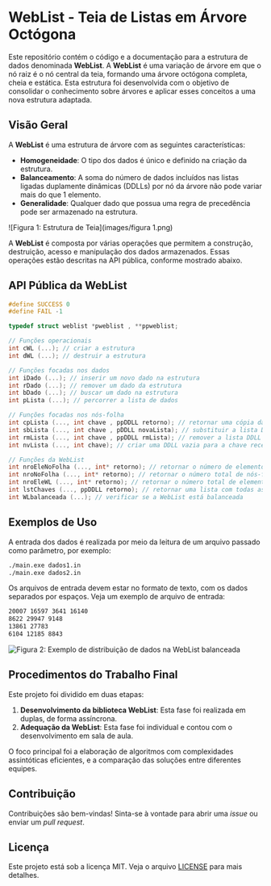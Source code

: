 # WebList - Teia de Listas em Árvore Octógona

Este repositório contém o código e a documentação para a estrutura de dados denominada **WebList**. A **WebList** é uma variação de árvore em que o nó raiz é o nó central da teia, formando uma árvore octógona completa, cheia e estática. Esta estrutura foi desenvolvida com o objetivo de consolidar o conhecimento sobre árvores e aplicar esses conceitos a uma nova estrutura adaptada.

## Visão Geral

A **WebList** é uma estrutura de árvore com as seguintes características:

- **Homogeneidade**: O tipo dos dados é único e definido na criação da estrutura.
- **Balanceamento**: A soma do número de dados incluídos nas listas ligadas duplamente dinâmicas (DDLLs) por nó da árvore não pode variar mais do que 1 elemento.
- **Generalidade**: Qualquer dado que possua uma regra de precedência pode ser armazenado na estrutura.

![Figura 1: Estrutura de Teia](images/figura 1.png)

A **WebList** é composta por várias operações que permitem a construção, destruição, acesso e manipulação dos dados armazenados. Essas operações estão descritas na API pública, conforme mostrado abaixo.

## API Pública da WebList

```c
#define SUCCESS 0
#define FAIL -1

typedef struct weblist *pweblist , **ppweblist;

// Funções operacionais
int cWL (...); // criar a estrutura
int dWL (...); // destruir a estrutura

// Funções focadas nos dados
int iDado (...); // inserir um novo dado na estrutura
int rDado (...); // remover um dado da estrutura
int bDado (...); // buscar um dado na estrutura
int pLista (...); // percorrer a lista de dados

// Funções focadas nos nós-folha
int cpLista (..., int chave , ppDDLL retorno); // retornar uma cópia da DDLL correspondente a chave
int sbLista (..., int chave , pDDLL novaLista); // substituir a lista DDLL correspondente a chave pela lista recebida
int rmLista (..., int chave , ppDDLL rmLista); // remover a lista DDLL correspondente a chave
int nvLista (..., int chave); // criar uma DDLL vazia para a chave recebida

// Funções da WebList
int nroEleNoFolha (..., int* retorno); // retornar o número de elementos em um nó-folha
int nroNoFolha (..., int* retorno); // retornar o número total de nós-folha
int nroEleWL (..., int* retorno); // retornar o número total de elementos cadastrados
int lstChaves (..., ppDDLL retorno); // retornar uma lista com todas as chaves da WebList
int WLbalanceada (...); // verificar se a WebList está balanceada
```

## Exemplos de Uso

A entrada dos dados é realizada por meio da leitura de um arquivo passado como parâmetro, por exemplo:

```sh
./main.exe dados1.in
./main.exe dados2.in
```

Os arquivos de entrada devem estar no formato de texto, com os dados separados por espaços. Veja um exemplo de arquivo de entrada:

```txt
20007 16597 3641 16140
8622 29947 9148
13861 27783
6104 12185 8843
```

![Figura 2: Exemplo de distribuição de dados na WebList balanceada](images/distribuicao_dados.png)

## Procedimentos do Trabalho Final

Este projeto foi dividido em duas etapas:

1. **Desenvolvimento da biblioteca WebList**: Esta fase foi realizada em duplas, de forma assíncrona.
2. **Adequação da WebList**: Esta fase foi individual e contou com o desenvolvimento em sala de aula.

O foco principal foi a elaboração de algoritmos com complexidades assintóticas eficientes, e a comparação das soluções entre diferentes equipes.

## Contribuição

Contribuições são bem-vindas! Sinta-se à vontade para abrir uma *issue* ou enviar um *pull request*.

## Licença

Este projeto está sob a licença MIT. Veja o arquivo [LICENSE](LICENSE) para mais detalhes.


